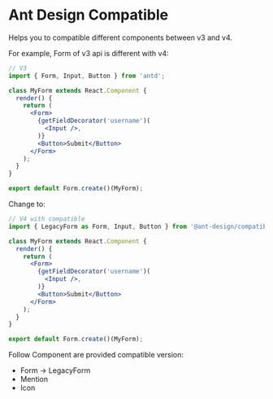 # Ant Design Compatible

Helps you to compatible different components between v3 and v4.

For example, Form of v3 api is different with v4:

```jsx
// V3
import { Form, Input, Button } from 'antd';

class MyForm extends React.Component {
  render() {
    return (
      <Form>
        {getFieldDecorator('username')(
          <Input />,
        )}
        <Button>Submit</Button>
      </Form>
    );
  }
}

export default Form.create()(MyForm);
```

Change to:

```jsx
// V4 with compatible
import { LegacyForm as Form, Input, Button } from '@ant-design/compatible';

class MyForm extends React.Component {
  render() {
    return (
      <Form>
        {getFieldDecorator('username')(
          <Input />,
        )}
        <Button>Submit</Button>
      </Form>
    );
  }
}

export default Form.create()(MyForm);
```

Follow Component are provided compatible version:
* Form -> LegacyForm
* Mention
* Icon
